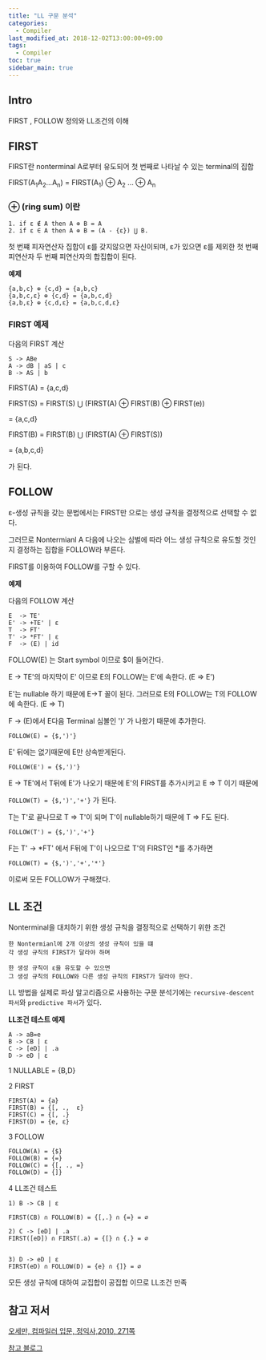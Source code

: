 ```yaml
---
title: "LL 구문 분석"
categories: 
  - Compiler
last_modified_at: 2018-12-02T13:00:00+09:00
tags: 
  - Compiler 
toc: true
sidebar_main: true
---
```


## Intro

FIRST , FOLLOW 정의와 LL조건의 이해

## FIRST

FIRST란 nonterminal A로부터 유도되어 첫 번째로 나타날 수 있는 terminal의 집합

FIRST(A<sub>1</sub>A<sub>2</sub>...A<sub>n</sub>) = FIRST(A<sub>1</sub>) ⊕ A<sub>2</sub> ... ⊕ A<sub>n</sub> 

### ⊕ (ring sum) 이란

```
1. if ε ∉ A then A ⊕ B = A
2. if ε ∈ A then A ⊕ B = (A - {ε}) ⋃ B.
```
첫 번쨰 피자연산자 집합이 ε를 갖지않으면 자신이되며, ε가 있으면 ε를 제외한 첫 번째 피연산자 두 번째 피연산자의 합집합이 된다.


**예제**
```
{a,b,c} ⊕ {c,d} = {a,b,c}
{a,b,c,ε} ⊕ {c,d} = {a,b,c,d}
{a,b,ε} ⊕ {c,d,ε} = {a,b,c,d,ε}
```

### FIRST 예제

다음의 FIRST 계산
```
S -> ABe
A -> dB | aS | c
B -> AS | b
```
FIRST(A) = {a,c,d}


FIRST(S) = FIRST(S) ⋃ (FIRST(A) ⊕ FIRST(B) ⊕ FIRST(e))

= {a,c,d}

FIRST(B) = FIRST(B) ⋃ (FIRST(A) ⊕ FIRST(S))

= {a,b,c,d}

가 된다.


## FOLLOW

ε-생성 규칙을 갖는 문법에서는 FIRST만 으로는 생성 규칙을 결정적으로 선택할 수 없다.

그러므로 Nontermianl A 다음에 나오는 심벌에 따라 어느 생성 규칙으로 유도할 것인지 결정하는 집합을  FOLLOW라 부른다.

FIRST를 이용하여 FOLLOW를 구할 수 있다.

**예제**

다음의 FOLLOW 계산
```
E  -> TE'
E' -> +TE' | ε
T  -> FT'
T' -> *FT' | ε
F  -> (E) | id
```

FOLLOW(E) 는 Start symbol 이므로 $이 들어간다.

E -> TE'의 마지막이 E' 이므로 E의 FOLLOW는 E'에 속한다. (E => E')

E'는 nullable 하기 때문에 E->T 꼴이 된다. 그러므로 E의 FOLLOW는 T의 FOLLOW에 속한다. (E => T)

F -> (E)에서 E다음 Terminal 심볼인 ')' 가 나왔기 때문에 추가한다.

``FOLLOW(E) = {$,')'}``

E' 뒤에는 없기때문에 E만 상속받게된다.

``FOLLOW(E') = {$,')'}``

E -> TE'에서 T뒤에 E'가 나오기 때문에 E'의 FIRST를 추가시키고 E => T 이기 때문에

``FOLLOW(T) = {$,')','+'}`` 가 된다.

T는 T'로 끝나므로 T => T'이 되며 T'이 nullable하기 때문에 T => F도 된다.

``FOLLOW(T') = {$,')','+'}``

F는 T' -> *FT' 에서 F뒤에 T'이 나오므로 T'의 FIRST인 *를 추가하면

``FOLLOW(T) = {$,')','+','*'}`` 


이로써 모든 FOLLOW가 구해졌다.


## LL 조건

Nonterminal을 대치하기 위한 생성 규칙을 결정적으로 선택하기 위한 조건

```
한 Nontermianl에 2개 이상의 생성 규칙이 있을 떄 
각 생성 규칙의 FIRST가 달라야 하며

한 생성 규칙이 ε을 유도할 수 있으면
그 생성 규칙의 FOLLOW와 다른 생성 규칙의 FIRST가 달라야 한다.
```
LL 방법을 실제로 파싱 알고리즘으로 사용하는 구문 분석기에는 ``recursive-descent 파서``와 ``predictive 파서``가 있다.

**LL조건 테스트 예제**

```
A -> aB=e
B -> CB | ε
C -> [eD] | .a
D -> eD | ε
```

1 NULLABLE = {B,D}

2 FIRST

```
FIRST(A) = {a}
FIRST(B) = {[, .,  ε}
FIRST(C) = {[, .}
FIRST(D) = {e, ε}
```
3 FOLLOW

```
FOLLOW(A) = {$}
FOLLOW(B) = {=}
FOLLOW(C) = {[, ., =}
FOLLOW(D) = {]}
```

4 LL조건 테스트

```
1) B -> CB | ε

FIRST(CB) ∩ FOLLOW(B) = {[,.} ∩ {=} = ∅

2) C -> [eD] | .a
FIRST([eD]) ∩ FIRST(.a) = {[} ∩ {.} = ∅


3) D -> eD | ε
FIRST(eD) ∩ FOLLOW(D) = {e} ∩ {]} = ∅
```

모든 생성 규칙에 대하여 교집합이 공집합 이므로 LL조건 만족

## 참고 저서

[오세만, 컴파일러 입문, 정익사,2010, 271쪽](https://book.naver.com/bookdb/book_detail.nhn?bid=6324381)

[참고 블로그](http://skyjumps.tistory.com/entry/LL-%EA%B5%AC%EB%AC%B8-%EB%B6%84%EC%84%9D)